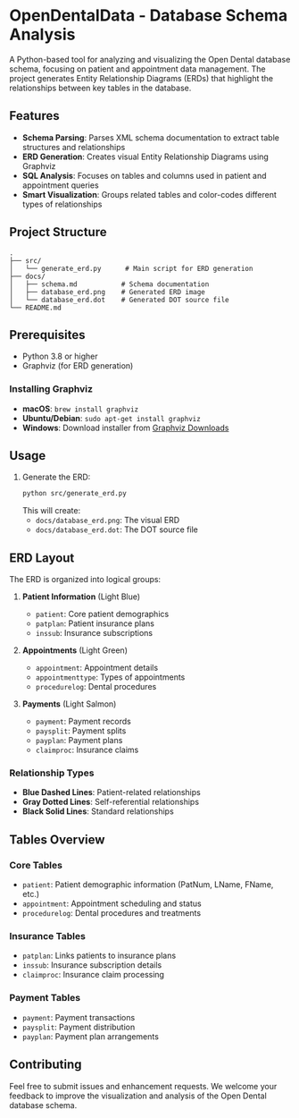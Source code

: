 # OpenDentalData - Database Schema Analysis

A Python-based tool for analyzing and visualizing the Open Dental database schema, focusing on patient and appointment data management. The project generates Entity Relationship Diagrams (ERDs) that highlight the relationships between key tables in the database.

## Features

- **Schema Parsing**: Parses XML schema documentation to extract table structures and relationships
- **ERD Generation**: Creates visual Entity Relationship Diagrams using Graphviz
- **SQL Analysis**: Focuses on tables and columns used in patient and appointment queries
- **Smart Visualization**: Groups related tables and color-codes different types of relationships

## Project Structure

```
.
├── src/
│   └── generate_erd.py      # Main script for ERD generation
├── docs/
│   ├── schema.md           # Schema documentation
│   ├── database_erd.png    # Generated ERD image
│   └── database_erd.dot    # Generated DOT source file
└── README.md
```

## Prerequisites

- Python 3.8 or higher
- Graphviz (for ERD generation)

### Installing Graphviz

- **macOS**: `brew install graphviz`
- **Ubuntu/Debian**: `sudo apt-get install graphviz`
- **Windows**: Download installer from [Graphviz Downloads](https://graphviz.org/download/)

## Usage

1. Generate the ERD:
   ```bash
   python src/generate_erd.py
   ```
   This will create:
   - `docs/database_erd.png`: The visual ERD
   - `docs/database_erd.dot`: The DOT source file

## ERD Layout

The ERD is organized into logical groups:

1. **Patient Information** (Light Blue)
   - `patient`: Core patient demographics
   - `patplan`: Patient insurance plans
   - `inssub`: Insurance subscriptions

2. **Appointments** (Light Green)
   - `appointment`: Appointment details
   - `appointmenttype`: Types of appointments
   - `procedurelog`: Dental procedures

3. **Payments** (Light Salmon)
   - `payment`: Payment records
   - `paysplit`: Payment splits
   - `payplan`: Payment plans
   - `claimproc`: Insurance claims

### Relationship Types

- **Blue Dashed Lines**: Patient-related relationships
- **Gray Dotted Lines**: Self-referential relationships
- **Black Solid Lines**: Standard relationships

## Tables Overview

### Core Tables
- `patient`: Patient demographic information (PatNum, LName, FName, etc.)
- `appointment`: Appointment scheduling and status
- `procedurelog`: Dental procedures and treatments

### Insurance Tables
- `patplan`: Links patients to insurance plans
- `inssub`: Insurance subscription details
- `claimproc`: Insurance claim processing

### Payment Tables
- `payment`: Payment transactions
- `paysplit`: Payment distribution
- `payplan`: Payment plan arrangements

## Contributing

Feel free to submit issues and enhancement requests. We welcome your feedback to improve the visualization and analysis of the Open Dental database schema.
